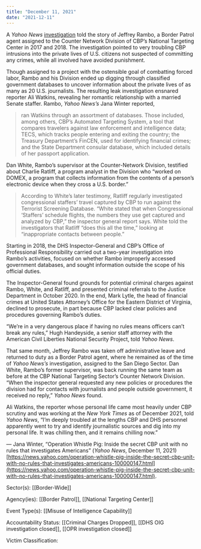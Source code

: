 ```yaml
---
title: "December 11, 2021"
date: "2021-12-11"
---
```


A _Yahoo News_ [investigation](https://news.yahoo.com/operation-whistle-pig-inside-the-secret-cbp-unit-with-no-rules-that-investigates-americans-100000147.html) told the story of Jeffrey Rambo, a Border Patrol agent assigned to the Counter Network Division of CBP’s National Targeting Center in 2017 and 2018. The investigation pointed to very troubling CBP intrusions into the private lives of U.S. citizens not suspected of committing any crimes, while all involved have avoided punishment.

Though assigned to a project with the ostensible goal of combatting forced labor, Rambo and his Division ended up digging through classified government databases to uncover information about the private lives of as many as 20 U.S. journalists. The resulting leak investigation ensnared reporter Ali Watkins, revealing her romantic relationship with a married Senate staffer. Rambo, _Yahoo News’s_ Jana Winter reported,

> ran Watkins through an assortment of databases. Those included, among others, CBP’s Automated Targeting System, a tool that compares travelers against law enforcement and intelligence data; TECS, which tracks people entering and exiting the country; the Treasury Department’s FinCEN, used for identifying financial crimes; and the State Department consular database, which included details of her passport application.

Dan White, Rambo’s supervisor at the Counter-Network Division, testified about Charlie Ratliff, a program analyst in the Division who “worked on DOMEX, a program that collects information from the contents of a person’s electronic device when they cross a U.S. border.”

> According to White’s later testimony, Ratliff regularly investigated congressional staffers’ travel captured by CBP to run against the Terrorist Screening Database. “White stated that when Congressional ‘Staffers’ schedule flights, the numbers they use get captured and analyzed by CBP,” the inspector general report says. White told the investigators that Ratliff “does this all the time,” looking at “inappropriate contacts between people.”

Starting in 2018, the DHS Inspector-General and CBP’s Office of Professional Responsibility carried out a two-year investigation into Rambo’s activities, focused on whether Rambo improperly accessed government databases, and sought information outside the scope of his official duties.

The Inspector-General found grounds for potential criminal charges against Rambo, White, and Ratliff, and presented criminal referrals to the Justice Department in October 2020. In the end, Mark Lytle, the head of financial crimes at United States Attorney’s Office for the Eastern District of Virginia, declined to prosecute, in part because CBP lacked clear policies and procedures governing Rambo’s duties.

“We’re in a very dangerous place if having no rules means officers can’t break any rules,” Hugh Handeyside, a senior staff attorney with the American Civil Liberties National Security Project, told _Yahoo News_.

That same month, Jeffrey Rambo was taken off administrative leave and returned to duty as a Border Patrol agent, where he remained as of the time of _Yahoo News’s_ investigation, assigned to the San Diego Sector. Dan White, Rambo’s former supervisor, was back running the same team as before at the CBP National Targeting Sector’s Counter Network Division. “When the inspector general requested any new policies or procedures the division had for contacts with journalists and people outside government, it received no reply,” _Yahoo News_ found.

Ali Watkins, the reporter whose personal life came most heavily under CBP scrutiny and was working at the _New York Times_ as of December 2021, told _Yahoo News_, “I’m deeply troubled at the lengths CBP and DHS personnel apparently went to try and identify journalistic sources and dig into my personal life. It was chilling then, and it remains chilling now.”

— Jana Winter, “Operation Whistle Pig: Inside the secret CBP unit with no rules that investigates Americans” (_Yahoo News_, December 11, 2021) [https://news.yahoo.com/operation-whistle-pig-inside-the-secret-cbp-unit-with-no-rules-that-investigates-americans-100000147.html](https://news.yahoo.com/operation-whistle-pig-inside-the-secret-cbp-unit-with-no-rules-that-investigates-americans-100000147.html).

Sector(s): [[Border-Wide]]

Agency(ies): [[Border Patrol]],  [[National Targeting Center]]

Event Type(s): [[Misuse of Intelligence Capability]]

Accountability Status: [[Criminal Charges Dropped]],  [[DHS OIG investigation closed]],  [[OPR investigation closed]]

Victim Classification: 